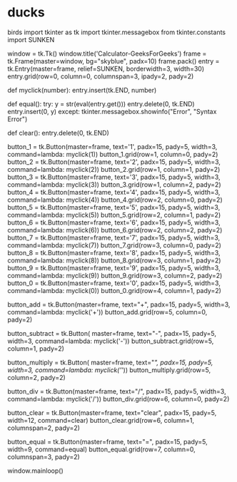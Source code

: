 # ducks
birds
import tkinter as tk
import tkinter.messagebox
from tkinter.constants import SUNKEN
 
window = tk.Tk()
window.title('Calculator-GeeksForGeeks')
frame = tk.Frame(master=window, bg="skyblue", padx=10)
frame.pack()
entry = tk.Entry(master=frame, relief=SUNKEN, borderwidth=3, width=30)
entry.grid(row=0, column=0, columnspan=3, ipady=2, pady=2)
 
 
def myclick(number):
    entry.insert(tk.END, number)
 
 
def equal():
    try:
        y = str(eval(entry.get()))
        entry.delete(0, tk.END)
        entry.insert(0, y)
    except:
        tkinter.messagebox.showinfo("Error", "Syntax Error")
 
 
def clear():
    entry.delete(0, tk.END)
 
 
button_1 = tk.Button(master=frame, text='1', padx=15,
                     pady=5, width=3, command=lambda: myclick(1))
button_1.grid(row=1, column=0, pady=2)
button_2 = tk.Button(master=frame, text='2', padx=15,
                     pady=5, width=3, command=lambda: myclick(2))
button_2.grid(row=1, column=1, pady=2)
button_3 = tk.Button(master=frame, text='3', padx=15,
                     pady=5, width=3, command=lambda: myclick(3))
button_3.grid(row=1, column=2, pady=2)
button_4 = tk.Button(master=frame, text='4', padx=15,
                     pady=5, width=3, command=lambda: myclick(4))
button_4.grid(row=2, column=0, pady=2)
button_5 = tk.Button(master=frame, text='5', padx=15,
                     pady=5, width=3, command=lambda: myclick(5))
button_5.grid(row=2, column=1, pady=2)
button_6 = tk.Button(master=frame, text='6', padx=15,
                     pady=5, width=3, command=lambda: myclick(6))
button_6.grid(row=2, column=2, pady=2)
button_7 = tk.Button(master=frame, text='7', padx=15,
                     pady=5, width=3, command=lambda: myclick(7))
button_7.grid(row=3, column=0, pady=2)
button_8 = tk.Button(master=frame, text='8', padx=15,
                     pady=5, width=3, command=lambda: myclick(8))
button_8.grid(row=3, column=1, pady=2)
button_9 = tk.Button(master=frame, text='9', padx=15,
                     pady=5, width=3, command=lambda: myclick(9))
button_9.grid(row=3, column=2, pady=2)
button_0 = tk.Button(master=frame, text='0', padx=15,
                     pady=5, width=3, command=lambda: myclick(0))
button_0.grid(row=4, column=1, pady=2)
 
button_add = tk.Button(master=frame, text="+", padx=15,
                       pady=5, width=3, command=lambda: myclick('+'))
button_add.grid(row=5, column=0, pady=2)
 
button_subtract = tk.Button(
    master=frame, text="-", padx=15, pady=5, width=3, command=lambda: myclick('-'))
button_subtract.grid(row=5, column=1, pady=2)
 
button_multiply = tk.Button(
    master=frame, text="*", padx=15, pady=5, width=3, command=lambda: myclick('*'))
button_multiply.grid(row=5, column=2, pady=2)
 
button_div = tk.Button(master=frame, text="/", padx=15,
                       pady=5, width=3, command=lambda: myclick('/'))
button_div.grid(row=6, column=0, pady=2)
 
button_clear = tk.Button(master=frame, text="clear",
                         padx=15, pady=5, width=12, command=clear)
button_clear.grid(row=6, column=1, columnspan=2, pady=2)
 
button_equal = tk.Button(master=frame, text="=", padx=15,
                         pady=5, width=9, command=equal)
button_equal.grid(row=7, column=0, columnspan=3, pady=2)
 
window.mainloop()
